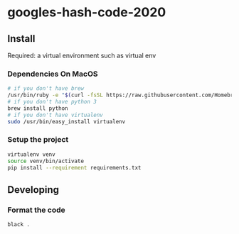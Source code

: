# googles-hash-code-2020

## Install

Required: a virtual environment such as virtual env

### Dependencies On MacOS
```bash
# if you don't have brew
/usr/bin/ruby -e "$(curl -fsSL https://raw.githubusercontent.com/Homebrew/install/master/install)"
# if you don't have python 3
brew install python
# if you don't have virtualenv
sudo /usr/bin/easy_install virtualenv
````

### Setup the project
```bash
virtualenv venv
source venv/bin/activate
pip install --requirement requirements.txt
```

## Developing

### Format the code

```bash
black .
```